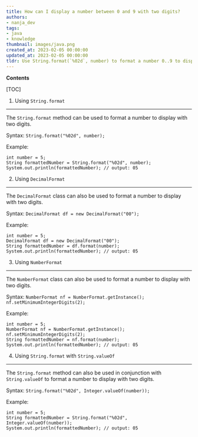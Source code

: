 ```yaml
---
title: How can I display a number between 0 and 9 with two digits?
authors:
- nanja_dev
tags:
- java
- knowledge
thumbnail: images/java.png
created_at: 2023-02-05 00:00:00
updated_at: 2023-02-05 00:00:00
tldr: Use String.format(`%02d`, number) to format a number 0..9 to display with 2 digits.
---
```


**Contents**

[TOC]

1. Using `String.format`
--------------------------------
The `String.format` method can be used to format a number to display with two digits.

Syntax: `String.format("%02d", number);`

Example: 
```
int number = 5;
String formattedNumber = String.format("%02d", number);
System.out.println(formattedNumber); // output: 05
```

2. Using `DecimalFormat`
--------------------------------
The `DecimalFormat` class can also be used to format a number to display with two digits.

Syntax: `DecimalFormat df = new DecimalFormat("00");`

Example: 
```
int number = 5;
DecimalFormat df = new DecimalFormat("00");
String formattedNumber = df.format(number);
System.out.println(formattedNumber); // output: 05
```

3. Using `NumberFormat`
--------------------------------
The `NumberFormat` class can also be used to format a number to display with two digits.

Syntax: `NumberFormat nf = NumberFormat.getInstance(); nf.setMinimumIntegerDigits(2);`

Example: 
```
int number = 5;
NumberFormat nf = NumberFormat.getInstance();
nf.setMinimumIntegerDigits(2);
String formattedNumber = nf.format(number);
System.out.println(formattedNumber); // output: 05
```

4. Using `String.format` with `String.valueOf`
--------------------------------
The `String.format` method can also be used in conjunction with `String.valueOf` to format a number to display with two digits.

Syntax: `String.format("%02d", Integer.valueOf(number));`

Example: 
```
int number = 5;
String formattedNumber = String.format("%02d", Integer.valueOf(number));
System.out.println(formattedNumber); // output: 05
```
